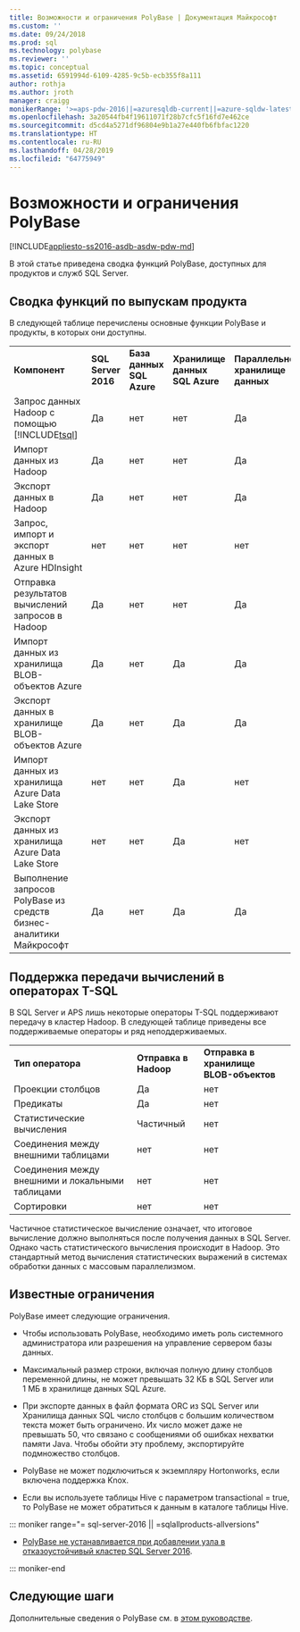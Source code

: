 ```yaml
---
title: Возможности и ограничения PolyBase | Документация Майкрософт
ms.custom: ''
ms.date: 09/24/2018
ms.prod: sql
ms.technology: polybase
ms.reviewer: ''
ms.topic: conceptual
ms.assetid: 6591994d-6109-4285-9c5b-ecb355f8a111
author: rothja
ms.author: jroth
manager: craigg
monikerRange: '>=aps-pdw-2016||=azuresqldb-current||=azure-sqldw-latest||>=sql-server-2016||=sqlallproducts-allversions||>=sql-server-linux-2017||=azuresqldb-mi-current'
ms.openlocfilehash: 3a20544fb4f19611071f28b7cfc5f16fd7e462ce
ms.sourcegitcommit: d5cd4a5271df96804e9b1a27e440fb6fbfac1220
ms.translationtype: HT
ms.contentlocale: ru-RU
ms.lasthandoff: 04/28/2019
ms.locfileid: "64775949"
---
```

# <a name="polybase-features-and-limitations"></a>Возможности и ограничения PolyBase

[!INCLUDE[appliesto-ss2016-asdb-asdw-pdw-md](../../includes/tsql-appliesto-ss2016-all-md.md)]

В этой статье приведена сводка функций PolyBase, доступных для продуктов и служб SQL Server.  
  
## <a name="feature-summary-for-product-releases"></a>Сводка функций по выпускам продукта

В следующей таблице перечислены основные функции PolyBase и продукты, в которых они доступны.  
  
||||||
|-|-|-|-|-|   
|**Компонент**|**SQL Server 2016**|**База данных SQL Azure**|**Хранилище данных SQL Azure**|**Параллельное хранилище данных**| 
|Запрос данных Hadoop с помощью [!INCLUDE[tsql](../../includes/tsql-md.md)]|Да|нет|нет|Да|
|Импорт данных из Hadoop|Да|нет|нет|Да|
|Экспорт данных в Hadoop  |Да|нет|нет| Да|
|Запрос, импорт и экспорт данных в Azure HDInsight |нет|нет|нет|нет
|Отправка результатов вычислений запросов в Hadoop|Да|нет|нет|Да|  
|Импорт данных из хранилища BLOB-объектов Azure|Да|нет|Да|Да| 
|Экспорт данных в хранилище BLOB-объектов Azure|Да|нет|Да|Да|  
|Импорт данных из хранилища Azure Data Lake Store|нет|нет|Да|нет|    
|Экспорт данных из хранилища Azure Data Lake Store|нет|нет|Да|нет|
|Выполнение запросов PolyBase из средств бизнес-аналитики Майкрософт|Да|нет|Да|Да|   

## <a name="pushdown-computation-supported-by-t-sql-operators"></a>Поддержка передачи вычислений в операторах T-SQL

В SQL Server и APS лишь некоторые операторы T-SQL поддерживают передачу в кластер Hadoop. В следующей таблице приведены все поддерживаемые операторы и ряд неподдерживаемых. 

||||
|-|-|-| 
|**Тип оператора**|**Отправка в Hadoop**|**Отправка в хранилище BLOB-объектов**|
|Проекции столбцов|Да|нет|
|Предикаты|Да|нет|
|Статистические вычисления|Частичный|нет|
|Соединения между внешними таблицами|нет|нет|
|Соединения между внешними и локальными таблицами|нет|нет|
|Сортировки|нет|нет|

Частичное статистическое вычисление означает, что итоговое вычисление должно выполняться после получения данных в SQL Server. Однако часть статистического вычисления происходит в Hadoop. Это стандартный метод вычисления статистических выражений в системах обработки данных с массовым параллелизмом.  

## <a name="known-limitations"></a>Известные ограничения

PolyBase имеет следующие ограничения.

- Чтобы использовать PolyBase, необходимо иметь роль системного администратора или разрешения на управление сервером базы данных.

- Максимальный размер строки, включая полную длину столбцов переменной длины, не может превышать 32 КБ в SQL Server или 1 МБ в хранилище данных SQL Azure.

- При экспорте данных в файл формата ORC из SQL Server или Хранилища данных SQL число столбцов с большим количеством текста может быть ограничено. Их число может даже не превышать 50, что связано с сообщениями об ошибках нехватки памяти Java. Чтобы обойти эту проблему, экспортируйте подмножество столбцов.

- PolyBase не может подключиться к экземпляру Hortonworks, если включена поддержка Knox.

- Если вы используете таблицы Hive с параметром transactional = true, то PolyBase не может обратиться к данным в каталоге таблицы Hive.

<!--SQL Server 2016-->
::: moniker range="= sql-server-2016 || =sqlallproducts-allversions"

- [PolyBase не устанавливается при добавлении узла в отказоустойчивый кластер SQL Server 2016](https://support.microsoft.com/help/3173087/fix-polybase-feature-doesn-t-install-when-you-add-a-node-to-a-sql-server-2016-failover-cluster).

::: moniker-end

## <a name="next-steps"></a>Следующие шаги

Дополнительные сведения о PolyBase см. в [этом руководстве](polybase-guide.md).

